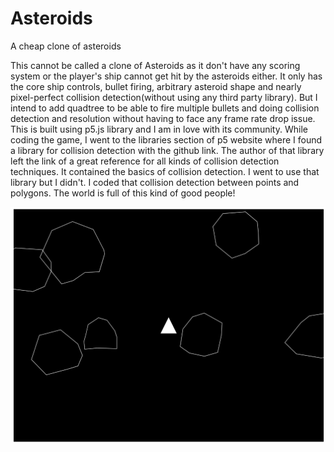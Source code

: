 # Asteroids
A cheap clone of asteroids

This cannot be called a clone of Asteroids as it don't have any scoring system or the player's ship cannot get hit by the asteroids either.
It only has the core ship controls, bullet firing, arbitrary asteroid shape and nearly pixel-perfect collision detection(without using any
third party library). But I intend to add quadtree to be able to fire multiple bullets and doing collision detection and resolution without
having to face any frame rate drop issue. This is built using p5.js library and I am in love with its community. While coding the game, I went
to the libraries section of p5 website where I found a library for collision detection with the github link. The author of that library left
the link of a great reference for all kinds of collision detection techniques. It contained the basics of collision detection. I went to use
that library but I didn't. I coded that collision detection between points and polygons. The world is full of this kind of good people!

![](screenshot.png)
